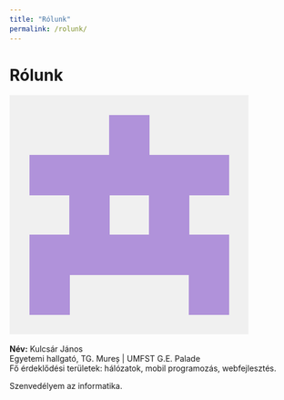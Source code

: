 ```yaml
---
title: "Rólunk"
permalink: /rolunk/
---
```


# Rólunk

![Portréfotó](../images/githubAvatar.png "Képen: szerző portréja")

**Név:** Kulcsár János  
Egyetemi hallgató, TG. Mureș | UMFST G.E. Palade  
Fő érdeklődési területek: hálózatok, mobil programozás, webfejlesztés.

Szenvedélyem az informatika.
